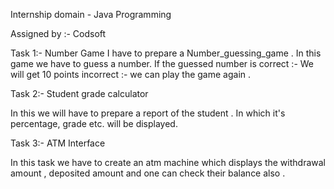 Internship domain - Java Programming 

Assigned by :- Codsoft

Task 1:- Number Game
I have to prepare a Number_guessing_game . In this game we have to guess a number.
 If the guessed number is correct :- We will get 10 points 
incorrect :- we can play the game again . 

Task 2:- Student grade calculator 

In this we will have to prepare a report of the student . In which it's percentage, grade etc. will be displayed. 

Task 3:- ATM Interface 

In this task we have to create an atm machine which displays the withdrawal amount , deposited amount and one can check their balance also .
